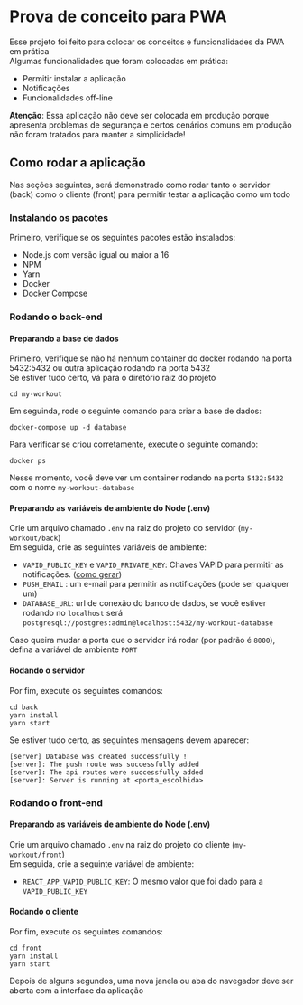 # Prova de conceito para PWA

Esse projeto foi feito para colocar os conceitos e funcionalidades da PWA em prática \
Algumas funcionalidades que foram colocadas em prática:
- Permitir instalar a aplicação
- Notificações
- Funcionalidades off-line

**Atenção**: Essa aplicação não deve ser colocada em produção porque apresenta problemas de segurança e certos cenários comuns em produção não foram tratados para manter a simplicidade!

## Como rodar a aplicação

Nas seções seguintes, será demonstrado como rodar tanto o servidor (back) como o cliente (front) para permitir testar a aplicação como um todo

### Instalando os pacotes
Primeiro, verifique se os seguintes pacotes estão instalados:
- Node.js com versão igual ou maior a 16
- NPM
- Yarn
- Docker
- Docker Compose

### Rodando o back-end

#### Preparando a base de dados
Primeiro, verifique se não há nenhum container do docker rodando na porta 5432:5432 ou outra aplicação rodando na porta 5432\
Se estiver tudo certo, vá para o diretório raiz do projeto

`cd my-workout`

Em seguinda, rode o seguinte comando para criar a base de dados:

`docker-compose up -d database`

Para verificar se criou corretamente, execute o seguinte comando:

`docker ps`

Nesse momento, você deve ver um container rodando na porta `5432:5432` com o nome `my-workout-database`

#### Preparando as variáveis de ambiente do Node (.env)

Crie um arquivo chamado `.env` na raiz do projeto do servidor (`my-workout/back`)\
Em seguida, crie as seguintes variáveis de ambiente:

- `VAPID_PUBLIC_KEY` e `VAPID_PRIVATE_KEY`: Chaves VAPID para permitir as notificações. ([como gerar](https://developers.google.com/web/fundamentals/push-notifications/sending-messages-with-web-push-libraries#sending_push_messages))
- `PUSH_EMAIL` : um e-mail para permitir as notificações (pode ser qualquer um)
- `DATABASE_URL`: url de conexão do banco de dados, se você estiver rodando no `localhost` será `postgresql://postgres:admin@localhost:5432/my-workout-database`

Caso queira mudar a porta que o servidor irá rodar (por padrão é `8000`), defina a variável de ambiente `PORT`

#### Rodando o servidor

Por fim, execute os seguintes comandos:

`cd back`\
`yarn install`\
`yarn start`

Se estiver tudo certo, as seguintes mensagens devem aparecer:
```
[server] Database was created successfully !
[server]: The push route was successfully added
[server]: The api routes were successfully added
[server]: Server is running at <porta_escolhida>
```

### Rodando o front-end

#### Preparando as variáveis de ambiente do Node (.env)

Crie um arquivo chamado `.env` na raiz do projeto do cliente (`my-workout/front`)\
Em seguida, crie a seguinte variável de ambiente:

- `REACT_APP_VAPID_PUBLIC_KEY`: O mesmo valor que foi dado para a `VAPID_PUBLIC_KEY`

#### Rodando o cliente

Por fim, execute os seguintes comandos:

`cd front`\
`yarn install`\
`yarn start`

Depois de alguns segundos, uma nova janela ou aba do navegador deve ser aberta com a interface da aplicação

